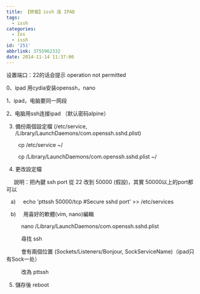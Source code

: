 ```yaml
---
title: 【转载】issh 连 IPAD
tags:
  - issh
categories:
  - Ios
  - issh
id: '251'
abbrlink: 3755962332
date: 2014-11-14 11:37:00
---
```


设置端口：22的话会提示 operation not permitted

  

0、ipad 用cydia安装openssh，nano

1、ipad，电脑要同一网段

2、电脑用ssh连接ipad （默认密码alpine）

3) 備份兩個設定檔 (/etc/service, /Library/LaunchDaemons/com.openssh.sshd.plist)

        cp /etc/service ~/

        cp /Library/LaunchDaemons/com.openssh.sshd.plist ~/

4) 更改設定檔

     說明：把內鍵 ssh port 從 22 改到 50000 (假設)，其實 50000以上的port都可以

   a)     echo 'pttssh 50000/tcp #Secure sshd port' >> /etc/services

   b)     用喜好的軟體(vim, nano)編輯

          nano /Library/LaunchDaemons/com.openssh.sshd.plist

          尋找 <string>ssh</string>

          會有兩個位置 (Sockets/Listeners/Bonjour, SockServiceName)（ipad只有Sock一处）

          改為 <string>pttssh</string>

5) 儲存後 reboot
